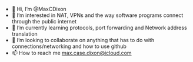 - 👋 Hi, I’m @MaxCDixon
- 👀 I’m interested in NAT, VPNs and the way software programs connect through the public internet
- 🌱 I’m currently learning protocols, port forwarding and Network address translation
- 💞️ I’m looking to collaborate on anything that has to do with connections/networking and how to use github
- 📫 How to reach me max.case.dixon@icloud.com

<!---
MaxCDixon/MaxCDixon is a ✨ special ✨ repository because its `README.md` (this file) appears on your GitHub profile.
You can click the Preview link to take a look at your changes.
--->
